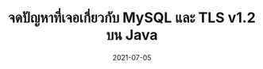 ---
layout: post
title:  "จดปัญหาที่เจอเกี่ยวกับ MySQL และ TLS v1.2 บน Java"
date:   2021-07-05
tags: [mysql, tls, java]
---